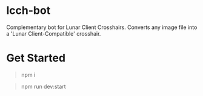 # lcch-bot

Complementary bot for Lunar Client Crosshairs. Converts any image file into a 'Lunar Client-Compatible' crosshair.

# Get Started

> npm i

> npm run dev:start
